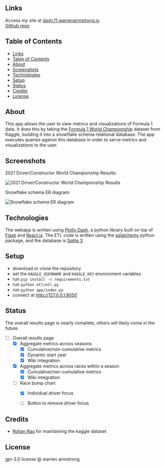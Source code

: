 ## Links
Access my site at [dash.f1.warrenarmstrong.io](http://dash.f1.warrenarmstrong.io)  
[Github repo](https://github.com/WarrenArmstrong/f1-app)

## Table of Contents

- [Links](#links)
- [Table of Contents](#table-of-contents)
- [About](#about)
- [Screenshots](#screenshots)
- [Technologies](#technologies)
- [Setup](#setup)
- [Status](#status)
- [Credits](#credits)
- [License](#license)

## About
This app allows the user to view metrics and visualizations of Formula 1 data. It does this by taking the [Formula 1 World Championship](https://www.kaggle.com/datasets/rohanrao/formula-1-world-championship-1950-2020) dataset from Kaggle, building it into a snowflake schema relational database. The app executes queries against this database in order to serve metrics and visualizations to the user.

## Screenshots

2021 Driver/Constructor World Championship Results:

![2021 Driver/Constructor World Championship Results](\assets\readme_images\season_exhibit_700px.png)  

Snowflake schema ER diagram:

![Snowflake schema ER diagram](\assets\readme_images\er_diagram_700px.png)

## Technologies
The webapp is written using [Plotly Dash](https://dash.plotly.com), a python library built on top of [Flask](https://flask.palletsprojects.com/en/2.2.x/) and [React.js](https://reactjs.org/). The ETL code is written using the [sqlalchemy](https://www.sqlalchemy.org/) python package, and the database is [Sqlite 3](https://www.sqlite.org/index.html).

## Setup
- download or clone the repository
- set the `KAGGLE_USERNAME` and `KAGGLE_KEY` environment variables
- run `pip install -r requirements.txt`
- run `python etl/etl.py`
- run `python app/index.py`
- connect at http://127.0.0.1:8050


## Status

The overall results page is nearly complete, others will likely come in the future.

- [ ] Overall results page
  - [x] Aggregate metrics across seasons
    - [x] Cumulative/non-cumulative metrics
    - [x] Dynamic start year
    - [x] Wiki integration
  - [x] Aggregate metrics across races within a season
    - [x] Cumulative/non-cumulative metrics
    - [x] Wiki integration
  - [ ] Race bump chart
    - [x] Individual driver focus
    - [ ] Button to remove driver focus


## Credits
- [Rohan Rao](https://www.kaggle.com/rohanrao) for maintaining the kaggle dataset

## License

gpl-3.0 license @ warren armstrong